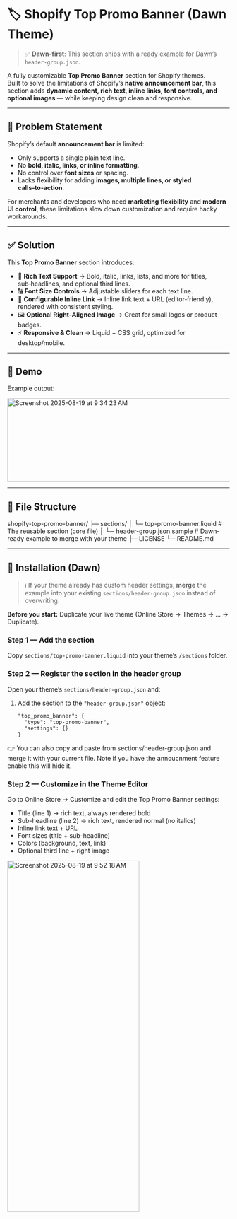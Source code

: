 # 🏷 Shopify Top Promo Banner (Dawn Theme)

> ✅ **Dawn‑first**: This section ships with a ready example for Dawn’s `header-group.json`.  

A fully customizable **Top Promo Banner** section for Shopify themes.  
Built to solve the limitations of Shopify’s **native announcement bar**, this section adds **dynamic content, rich text, inline links, font controls, and optional images** — while keeping design clean and responsive.

---

## 🚨 Problem Statement
Shopify’s default **announcement bar** is limited:
- Only supports a single plain text line.
- No **bold, italic, links, or inline formatting**.
- No control over **font sizes** or spacing.
- Lacks flexibility for adding **images, multiple lines, or styled calls‑to‑action**.

For merchants and developers who need **marketing flexibility** and **modern UI control**, these limitations slow down customization and require hacky workarounds.

---

## ✅ Solution
This **Top Promo Banner** section introduces:
- 🎨 **Rich Text Support** → Bold, italic, links, lists, and more for titles, sub‑headlines, and optional third lines.
- 🔠 **Font Size Controls** → Adjustable sliders for each text line.
- 🔗 **Configurable Inline Link** → Inline link text + URL (editor‑friendly), rendered with consistent styling.
- 🖼 **Optional Right‑Aligned Image** → Great for small logos or product badges.
- ⚡ **Responsive & Clean** → Liquid + CSS grid, optimized for desktop/mobile.

---

## 📸 Demo
Example output:

<img width="1351" height="188" alt="Screenshot 2025-08-19 at 9 34 23 AM" src="https://github.com/user-attachments/assets/11a8e3be-604e-4134-a1c3-41f4cebcd7d3" />

---

## 📂 File Structure

shopify-top-promo-banner/
├─ sections/
│ └─ top-promo-banner.liquid # The reusable section (core file)
│ └─ header-group.json.sample # Dawn-ready example to merge with your theme
├─ LICENSE
└─ README.md


---

## 🚀 Installation (Dawn)

> ℹ️ If your theme already has custom header settings, **merge** the example into your existing `sections/header-group.json` instead of overwriting.

**Before you start:** Duplicate your live theme (Online Store → Themes → … → Duplicate).

### Step 1 — Add the section
Copy `sections/top-promo-banner.liquid` into your theme’s `/sections` folder.

### Step 2 — Register the section in the header group
Open your theme’s `sections/header-group.json` and:

1. Add the section to the `"header-group.json"` object:
   ```jsonc
   "top_promo_banner": {
     "type": "top-promo-banner",
     "settings": {}
   }

👉 You can also copy and paste from sections/header-group.json and merge it with your current file. Note if you have the annoucnment feature enable this will hide it. 

### Step 2 — Customize in the Theme Editor

Go to Online Store → Customize and edit the Top Promo Banner settings:
- Title (line 1) → rich text, always rendered bold
- Sub-headline (line 2) → rich text, rendered normal (no italics)
- Inline link text + URL
- Font sizes (title + sub-headline)
- Colors (background, text, link)
- Optional third line + right image

<img width="299" height="795" alt="Screenshot 2025-08-19 at 9 52 18 AM" src="https://github.com/user-attachments/assets/9d1de807-9db0-43bc-a107-5236a7e2175a" />



